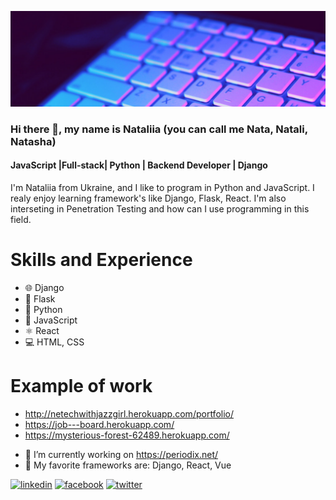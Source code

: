 ![Python | Backend Developer | Django](https://raw.githubusercontent.com/NataliSemi/NataliSemi/main/Simple%20Technology%20LinkedIn%20Banner.png)
### Hi there 👋, my name is Nataliia  (you can call me Nata, Natali, Natasha)
#### JavaScript |Full-stack| Python | Backend Developer | Django

I'm Nataliia from Ukraine, and I like to program in Python and JavaScript. I realy enjoy learning framework's like Django, Flask, React. I'm also interseting in Penetration Testing and how can I use programming in this field.

# Skills and Experience

* :globe_with_meridians: Django
* :compass: Flask
* :snake: Python
* :scroll: JavaScript
* :atom_symbol: React
* :computer:  HTML, CSS 


# Example of work
* http://netechwithjazzgirl.herokuapp.com/portfolio/
* https://job---board.herokuapp.com/
* https://mysterious-forest-62489.herokuapp.com/

- 🔭 I’m currently working on https://periodix.net/
- 🌱 My favorite frameworks are:  Django, React, Vue 


[<img src='https://cdn.jsdelivr.net/npm/simple-icons@3.0.1/icons/linkedin.svg' alt='linkedin' height='40'>](https://www.linkedin.com/in/https://www.linkedin.com/in/nataliia-sorokina-87418b1b4//)  [<img src='https://cdn.jsdelivr.net/npm/simple-icons@3.0.1/icons/facebook.svg' alt='facebook' height='40'>](https://www.facebook.com/https://www.facebook.com/NataliiaISorokina/)  [<img src='https://cdn.jsdelivr.net/npm/simple-icons@3.0.1/icons/twitter.svg' alt='twitter' height='40'>](https://twitter.com/https://twitter.com/NataliSemi)  



<!--
**NataliSemi/NataliSemi** is a ✨ _special_ ✨ repository because its `README.md` (this file) appears on your GitHub profile.

Here are some ideas to get you started:

- 🔭 I’m currently working on ...
- 🌱 I’m currently learning ...
- 👯 I’m looking to collaborate on ...
- 🤔 I’m looking for help with ...
- 💬 Ask me about ...
- 📫 How to reach me: ...
- 😄 Pronouns: ...
- ⚡ Fun fact: ...
-->
